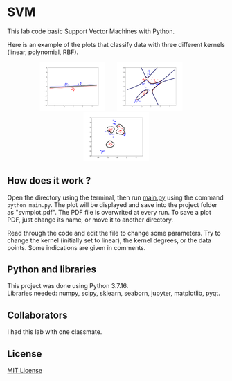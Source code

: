# SVM
This lab code basic Support Vector Machines with Python.

Here is an example of the plots that classify data with three different kernels (linear, polynomial, RBF).

<p align="center">
  <img src="img/plot-lin.png" width=30% height=40%>
  &nbsp; &nbsp; &nbsp;
  <img src="img/plot-poly.png" width=30% height=40%>
  &nbsp; &nbsp; &nbsp;
  <img src="img/plot-rbf.png" width=30% height=40%>
</p>

## How does it work ?
Open the directory using the terminal, then run [main.py](main.py) using the command `python main.py`.
The plot will be displayed and save into the project folder as "svmplot.pdf". The PDF file is overwrited at every run. To save a plot PDF, just change its name, or move it to another directory.

Read through the code and edit the file to change some parameters. Try to change the kernel (initially set to linear), the kernel degrees, or the data points. Some indications are given in comments.

## Python and libraries
This project was done using Python 3.7.16.<br/>
Libraries needed: numpy, scipy, sklearn, seaborn, jupyter, matplotlib, pyqt.

## Collaborators
I had this lab with one classmate.

## License
[MIT License](LICENSE)
